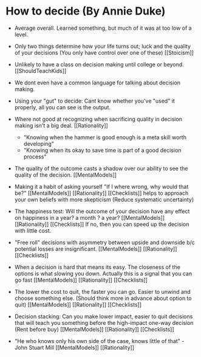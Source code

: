 # How to decide (By Annie Duke)

- Average overall. Learned something, but much of it was at too low of a level.

- Only two things determine how your life turns out; luck and the quality of your decisions (You only have control over one of these) [[Stoicism]]

- Unlikely to have a class on decision making until college or beyond. [[ShouldTeachKids]]

- We dont even have a common language for talking about decision making.

- Using your "gut" to decide: Cant know whether you've "used" it properly, all you can see is the output.

- Where not good at recognizing when sacrificing quality in decision making isn't a big deal. [[Rationality]]
   - "Knowing when the hammer is good enough is a meta skill worth developing"
   - "Knowing when its okay to save time is part of a good decision process"

- The quality of the outcome casts a shadow over our ability to see the quality of the decision. [[MentalModels]]

- Making it a habit of asking yourself "If I where wrong, why would that be?"  [[MentalModels]] [[Rationality]] [[Checklists]]
    helps to approach your own beliefs with more skepticism (Reduce systematic uncertainty)

- The happiness test: Will the outcome of your decision have any effect on happiness in a year? a month ? a year? [[MentalModels]] [[Rationality]] [[Checklists]]
  If no, then you can speed up the decision with little cost.

- "Free roll" decisions with asymmetry between upside and downside b/c potential losses are insignificant. [[MentalModels]] [[Rationality]] [[Checklists]]

- When a decision is hard that means its easy. The closeness of the options is what slowing you down. Actually this is a signal that you can go fast [[MentalModels]] [[Rationality]] [[Checklists]]


- The lower the cost to quit, the faster you can go. Easier to unwind and choose something else. (Should think more in advance about option to quit) [[MentalModels]] [[Rationality]] [[Checklists]]
 
- Decision stacking: Can you make lower impact, easier to quit decisions that will teach you something before the high-impact one-way decision (Rent before buy) [[MentalModels]] [[Rationality]] [[Checklists]]

- "He who knows only his own side of the case, knows little of that" - John Stuart Mill [[MentalModels]] [[Rationality]] 

